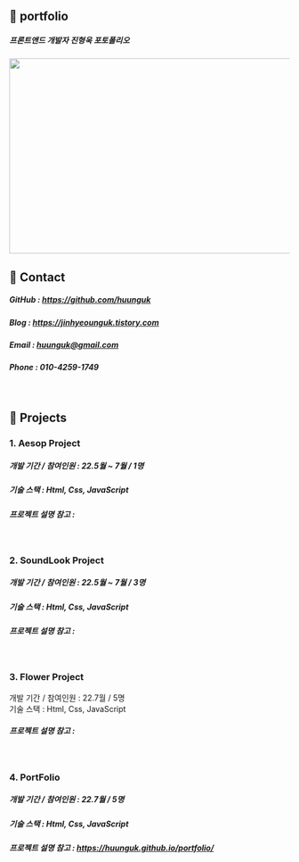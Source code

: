 ## 📌 portfolio

##### 프론트앤드 개발자 진형욱 포토폴리오
<img src="https://user-images.githubusercontent.com/100752008/177001479-896920c6-8534-4b59-aa04-0f54f29ae473.jpg" width="600" height="350">

<br>

## 📌 Contact
##### GitHub : <https://github.com/huunguk> <br>
##### Blog : <https://jinhyeounguk.tistory.com> <br>
##### Email : huunguk@gmail.com <br>
##### Phone : 010-4259-1749<br>

<br>

## 📌 Projects 
### 1. Aesop Project
##### 개발 기간 / 참여인원 : 22.5월 ~ 7월 / 1명<br>
##### 기술 스택 : Html, Css, JavaScript
  
##### 프로젝트 설명 참고 : 
  <br>

### 2. SoundLook Project
##### 개발 기간 / 참여인원 : 22.5월 ~ 7월 / 3명<br>
##### 기술 스택 : Html, Css, JavaScript
  
##### 프로젝트 설명 참고 : 
  <br>

### 3. Flower Project 
  개발 기간 / 참여인원 : 22.7월 / 5명<br>
  기술 스택 : Html, Css, JavaScript
  
##### 프로젝트 설명 참고 : 
  <br>
  
### 4. PortFolio 
##### 개발 기간 / 참여인원 : 22.7월 / 5명<br>
##### 기술 스택 : Html, Css, JavaScript
  
##### 프로젝트 설명 참고 : <https://huunguk.github.io/portfolio/>
  <br>
